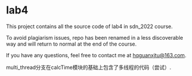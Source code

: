 lab4
==========================================

This project contains all the source code of lab4 in sdn_2022 course.

To avoid plagiarism issues, repo has been renamed in a less discoverable way and will return to normal at the end of the course.

If you have any questions, feel free to contact me at hqguanxjtu@163.com.

multi_thread分支在calcTime模块的基础上包含了多线程的代码（尝试）.
